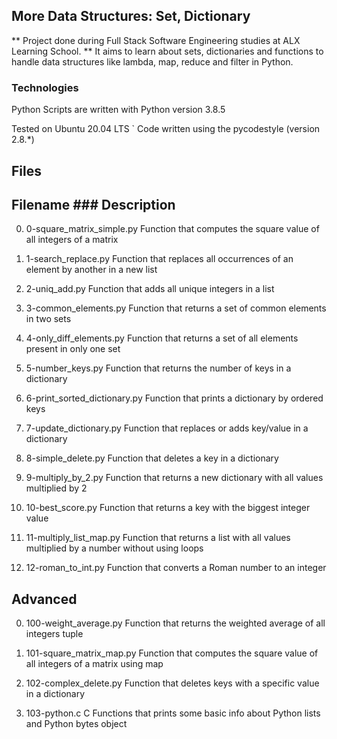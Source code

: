 ## More Data Structures: Set, Dictionary ###

** Project done during Full Stack Software Engineering studies at ALX Learning School. 
** It aims to learn about sets, dictionaries and functions to handle data structures like lambda, map, reduce and filter in Python.

### Technologies ###

Python Scripts are written with Python version  3.8.5

Tested on Ubuntu 20.04 LTS
`
Code written using the pycodestyle (version 2.8.*)

## Files ##

## Filename	                    ### Description
0. 0-square_matrix_simple.py	Function that computes the square value of all integers of a matrix

1. 1-search_replace.py	        Function that replaces all occurrences of an element by another in a new list

2. 2-uniq_add.py	        Function that adds all unique integers in a list

3. 3-common_elements.py	        Function that returns a set of common elements in two sets

4. 4-only_diff_elements.py	Function that returns a set of all elements present in only one set

5. 5-number_keys.py	        Function that returns the number of keys in a dictionary

6. 6-print_sorted_dictionary.py	Function that prints a dictionary by ordered keys

7. 7-update_dictionary.py	Function that replaces or adds key/value in a dictionary

8. 8-simple_delete.py	        Function that deletes a key in a dictionary

9. 9-multiply_by_2.py	        Function that returns a new dictionary with all values multiplied by 2

10. 10-best_score.py	        Function that returns a key with the biggest integer value

11. 11-multiply_list_map.py	Function that returns a list with all values multiplied by a number without using loops

12. 12-roman_to_int.py	        Function that converts a Roman number to an integer

## Advanced ###

0. 100-weight_average.py	Function that returns the weighted average of all integers tuple

1. 101-square_matrix_map.py	Function that computes the square value of all integers of a matrix using map

2. 102-complex_delete.py	Function that deletes keys with a specific value in a dictionary

3. 103-python.c	C               Functions that prints some basic info about Python lists and Python bytes object


